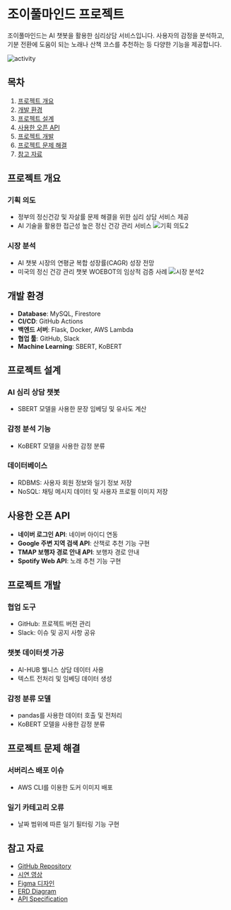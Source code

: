 # 조이풀마인드 프로젝트

조이풀마인드는 AI 챗봇을 활용한 심리상담 서비스입니다. 사용자의 감정을 분석하고, 기분 전환에 도움이 되는 노래나 산책 코스를 추천하는 등 다양한 기능을 제공합니다.

![activity](https://github.com/user-attachments/assets/c4e4cf7a-733d-4ae6-a4bb-682efc51f0a5)


## 목차
1. [프로젝트 개요](#프로젝트-개요)
2. [개발 환경](#개발-환경)
3. [프로젝트 설계](#프로젝트-설계)
4. [사용한 오픈 API](#사용한-오픈-API)
5. [프로젝트 개발](#프로젝트-개발)
6. [프로젝트 문제 해결](#프로젝트-문제-해결)
7. [참고 자료](#참고-자료)

## 프로젝트 개요
### 기획 의도
- 정부의 정신건강 및 자살률 문제 해결을 위한 심리 상담 서비스 제공
- AI 기술을 활용한 접근성 높은 정신 건강 관리 서비스
![기획 의도2](https://github.com/user-attachments/assets/ec73dcff-572b-4fd1-83a5-bd441e594450)



### 시장 분석
- AI 챗봇 시장의 연평균 복합 성장률(CAGR) 성장 전망
- 미국의 정신 건강 관리 챗봇 WOEBOT의 임상적 검증 사례
![시장 분석2](https://github.com/user-attachments/assets/623fa64d-b882-4087-b6ea-ab244e504d3c)



## 개발 환경
- **Database**: MySQL, Firestore
- **CI/CD**: GitHub Actions
- **백엔드 서버**: Flask, Docker, AWS Lambda
- **협업 툴**: GitHub, Slack
- **Machine Learning**: SBERT, KoBERT

## 프로젝트 설계
### AI 심리 상담 챗봇
- SBERT 모델을 사용한 문장 임베딩 및 유사도 계산

### 감정 분석 기능
- KoBERT 모델을 사용한 감정 분류

### 데이터베이스
- RDBMS: 사용자 회원 정보와 일기 정보 저장
- NoSQL: 채팅 메시지 데이터 및 사용자 프로필 이미지 저장

## 사용한 오픈 API
- **네이버 로그인 API**: 네이버 아이디 연동
- **Google 주변 지역 검색 API**: 산책로 추천 기능 구현
- **TMAP 보행자 경로 안내 API**: 보행자 경로 안내
- **Spotify Web API**: 노래 추천 기능 구현

## 프로젝트 개발
### 협업 도구
- GitHub: 프로젝트 버전 관리
- Slack: 이슈 및 공지 사항 공유

### 챗봇 데이터셋 가공
- AI-HUB 웰니스 상담 데이터 사용
- 텍스트 전처리 및 임베딩 데이터 생성

### 감정 분류 모델
- pandas를 사용한 데이터 호출 및 전처리
- KoBERT 모델을 사용한 감정 분류

## 프로젝트 문제 해결
### 서버리스 배포 이슈
- AWS CLI를 이용한 도커 이미지 배포

### 일기 카테고리 오류
- 날짜 범위에 따른 일기 필터링 기능 구현

## 참고 자료
- [GitHub Repository](https://github.com/GoEnding/joyfulmind-android)
- [시연 영상](https://www.youtube.com/watch?v=LqMbSQpaxGA)
- [Figma 디자인](https://www.figma.com/design/WSZV6yOy6JAbywovAEw5yk/yhPJ?node-id=0-1&t=baVEw9J1hHSVU6A8-0)
- [ERD Diagram](https://dbdiagram.io/d/6684a0bd9939893daee0eec9)
- [API Specification](https://documenter.getpostman.com/view/35043994/2sA3e5d81u)


